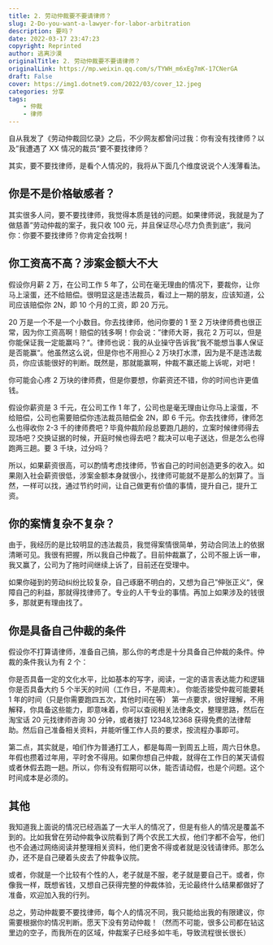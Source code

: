 ```yaml
---
title: 2. 劳动仲裁要不要请律师？
slug: 2-Do-you-want-a-lawyer-for-labor-arbitration
description: 要吗？
date: 2022-03-17 23:47:23
copyright: Reprinted
author: 逃离沙漠
originalTitle: 2. 劳动仲裁要不要请律师？
originalLink: https://mp.weixin.qq.com/s/TYWH_m6xEg7mK-17CNerGA
draft: False
cover: https://img1.dotnet9.com/2022/03/cover_12.jpeg
categories: 分享
tags: 
    - 仲裁
    - 律师
---
```


自从我发了《劳动仲裁回忆录》之后，不少网友都曾问过我：你有没有找律师？以及”我遭遇了 XX 情况的裁员“要不要找律师？

其实，要不要找律师，是看个人情况的，我将从下面几个维度说说个人浅薄看法。

## 你是不是价格敏感者？

其实很多人问，要不要找律师，我觉得本质是钱的问题。如果律师说，我就是为了做慈善”劳动仲裁的案子，我只收 100 元，并且保证尽心尽力负责到底“，我问你：你要不要找律师？你肯定会找啊！

## 你工资高不高？涉案金额大不大

假设你月薪 2 万，在公司工作 5 年了，公司在毫无理由的情况下，要裁你，让你马上滚蛋，还不给赔偿。很明显这是违法裁员，看过上一期的朋友，应该知道，公司应该赔偿你 2N，即 10 个月的工资，即 20 万元。

20 万是一个不是一个小数目。你去找律师，他问你要的 1 至 2 万块律师费也很正常，因为你工资高啊！赔偿的钱多啊！你会说：”律师大哥，我花 2 万可以，但是你能保证我一定能赢吗？“。律师也说：我的从业操守告诉我”我不能想当事人保证是否能赢“。他虽然这么说，但是你也不用担心 2 万块打水漂，因为是不是违法裁员，你应该能很好的判断。既然是，那就能赢啊，仲裁不赢还能上诉呢，对吧！

你可能会心疼 2 万块的律师费，但是你要想，你薪资还不错，你的时间也许更值钱。

假设你薪资是 3 千元，在公司工作 1 年了，公司也是毫无理由让你马上滚蛋，不给赔偿，公司也需要赔偿你违法裁员赔偿金 2N，即 6 千元。你去找律师，律师怎么也得收你 2-3 千的律师费吧？毕竟仲裁阶段总要跑几趟的，立案时候律师得去现场吧？交换证据的时候，开庭时候也得去吧？裁决可以电子送达，但是怎么也得跑两三趟。要 3 千块，过分吗？

所以，如果薪资很高，可以酌情考虑找律师，节省自己的时间创造更多的收入。如果刚入社会薪资很低，涉案金额本身就很小，找律师可能就不是那么的划算了。当然，一样可以找，通过节约时间，让自己做更有价值的事情，提升自己，提升工资。

## 你的案情复杂不复杂？

由于，我经历的是比较明显的违法裁员，我觉得案情很简单，劳动合同法上的依据清晰可见。我很有把握，所以我自己仲裁了。目前仲裁赢了，公司不服上诉一审，我又赢了，公司为了拖时间继续上诉了，目前还在受理中。

如果你碰到的劳动纠纷比较复杂，自己琢磨不明白的，又想为自己”伸张正义“，保障自己的利益，那就得找律师了。专业的人干专业的事情。再加上如果涉及的钱很多，那就更有理由找了。

## 你是具备自己仲裁的条件

假设你不打算请律师，准备自己搞，那么你的考虑是十分具备自己仲裁的条件。仲裁的条件我认为有 2 个：

你是否具备一定的文化水平，比如基本的写字，阅读，一定的语言表达能力和逻辑
你是否具备大约 5 个半天的时间（工作日，不是周末）。
你能否接受仲裁可能要耗 1 年的时间（只是你需要跑四五次，其他时间在等）
第一点要求，很好理解，不用解释，你具备这些能力，即意味着，你可以查阅相关法律条文，整理思路，然后在淘宝话 20 元找律师咨询 30 分钟，或者拨打 12348,12368 获得免费的法律帮助。然后自己准备相关资料，并能听懂工作人员的要求，按流程办事即可。

第二点，其实就是，咱们作为普通打工人，都是每周一到周五上班，周六日休息。年假也攒着过年用，平时舍不得用。如果你想自己仲裁，就得在工作日的某天请假或者休假去跑一趟。所以，你有没有假期可以休，能否请动假，也是个问题。这个时间成本是必须的。

## 其他

我知道我上面说的情况已经涵盖了一大半人的情况了，但是有些人的情况是覆盖不到的。比如我曾在劳动仲裁争议院看到了两个农民工大叔，他们字都不会写，他们也不会通过网络阅读并整理相关资料，他们更舍不得或者就是没钱请律师。那怎么办，还不是自己硬着头皮去了仲裁争议院。

或者，你就是一个比较有个性的人，老子就是不服，老子就是要自己干。或者，你像我一样，既想省钱，又想自己获得完整的仲裁体验，无论最终什么结果都做好了准备，欢迎加入我的行列。

总之，劳动仲裁要不要找律师，每个人的情况不同，我只能给出我的有限建议，你需要根据你的情况判断。愿天下没有劳动仲裁！（然而不可能，很多公司都在钻这里边的空子，而我所在的区域，仲裁案子已经多如牛毛，导致流程很长很长）
